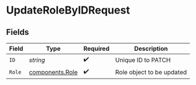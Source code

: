 # UpdateRoleByIDRequest


## Fields

| Field                                              | Type                                               | Required                                           | Description                                        |
| -------------------------------------------------- | -------------------------------------------------- | -------------------------------------------------- | -------------------------------------------------- |
| `ID`                                               | *string*                                           | :heavy_check_mark:                                 | Unique ID to PATCH                                 |
| `Role`                                             | [components.Role](../../models/components/role.md) | :heavy_check_mark:                                 | Role object to be updated                          |